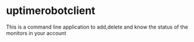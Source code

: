 # uptimerobotclient
This is a command line application to add,delete and know the status of the monitors in your account
